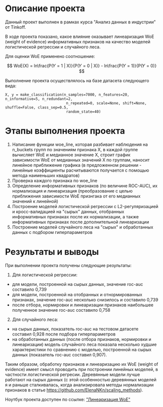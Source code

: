 # Описание проекта

Данный проект выполнен в рамках курса "Анализ данных в индустрии" от Tinkoff.

В ходе проекта показано, какое влияние оказывает линеаризация WoE (weight of evidence) информативных признаков на качество моделей логистической регрессии и случайного леса.

Для оценки WoE применено соотношение:

$$ WoE(X) = ln\frac{P(𝑌 = 1 | X)}{P(𝑌 = 0 | X)} - ln\frac{P(𝑌 = 1)}{P(𝑌 = 0)} $$

Выполнение проекта осуществлялось на базе датасета следующего вида:

    X, y = make_classification(n_samples=7000, n_features=20, n_informative=5, n_redundant=2,
                                n_repeated=0, scale=None, shift=None, shuffle=False, class_sep=0.5, 
                                random_state=40)

# Этапы выполнения проекта

1. Написание функции woe_line, которая разбивает наблюдения на n_buckets групп по значениям признака Х, в каждой группе вычисляет WoE и медианное значение Х, строит график зависимости WoE от медианных значений Х по группам, наносит линейное приближение графика (в предложенном решении - линейные коэффициенты расчитываются получается с помощью метода наименьших квадратов) 
2. Проверка каждого признака по woe_line
3. Определение информативных признаков (по величине ROC-AUC), их нормализация и линеаризация (преобразование с целью приближения зависимости WoE признгака от его медианных значений к линейной)
4. Построение моделей логистической регрессии с L2-регуляризацией и кросс-валидацией на "сырых" данных, отобранных информативных признаках после их нормализации, а также информативных признаках после дополнительной линеаризации
5. Построение моделей случайного леса на "сырых" и обработанных данных с подбором гиперпараметров

# Результаты и выводы

При выполнении проекта получены следующие результаты:

1. Для логистической регрессии:
- для модели, построенной на сырых данных, значение roc-auc составило 0,739
- для модели, построенной на отобранных и отнормированных признаках, значение roc-auc несколько снизилось и составило 0,739
- после отбора, нормировки и линеаризации признаков наибольшее полученное значение roc-auc составило 0,758

2. Для случайного леса:
- на сырых данных, показатель roc-auc на тестовом датасете составил 0,928 после подбора гиперпараметров
- на обработанных данных (после отбора признаков, нормировки и линеаризации) модель случайного леса показала несколько худшие характеристики по сравнению с моделью, построенной на сырых данных (показатель roc-auc составил 0,907).

Таким образом, обработку признаков и линеаризацию их WoE (weight of evidence) имеет смысл проводить при построении линейных моделей, в частности логистической регресии. Деревянные модели лучше работают на сырых данных (с этой особенностью деревянных моделей я и раньше сталкивалась, когда анализировала методы нормализации признаков в статье https://github.com/ElenaNKn/scaling_methods). 

Ноутбук проекта доступен по ссылке: ["Линеаризация WoE"](https://github.com/ElenaNKn/portfolio_rus/blob/master/project_features_linearization_woe/project_report.ipynb)